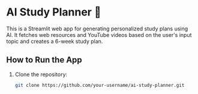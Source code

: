 # AI Study Planner 🚀

This is a Streamlit web app for generating personalized study plans using AI. It fetches web resources and YouTube videos based on the user's input topic and creates a 6-week study plan.

## How to Run the App

1. Clone the repository:
   ```bash
   git clone https://github.com/your-username/ai-study-planner.git